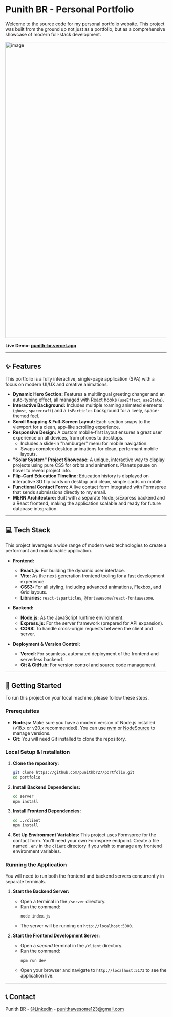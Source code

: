 # Punith BR - Personal Portfolio 

Welcome to the source code for my personal portfolio website. This project was built from the ground up not just as a portfolio, but as a comprehensive showcase of modern full-stack development.


<img width="1920" height="925" alt="image" src="https://github.com/user-attachments/assets/9bf7b102-62a3-414f-b08b-f68c048f9eeb" />


**Live Demo:** [**punith-br.vercel.app**](https://punith-me.vercel.app/)

---

## ✨ Features

This portfolio is a fully interactive, single-page application (SPA) with a focus on modern UI/UX and creative animations.

- **Dynamic Hero Section:** Features a multilingual greeting changer and an auto-typing effect, all managed with React hooks (`useEffect`, `useState`).
- **Interactive Background:** Includes multiple roaming animated elements (`ghost`, `spacecraft`) and a `tsParticles` background for a lively, space-themed feel.
- **Scroll Snapping & Full-Screen Layout:** Each section snaps to the viewport for a clean, app-like scrolling experience.
- **Responsive Design:** A custom mobile-first layout ensures a great user experience on all devices, from phones to desktops.
    - Includes a slide-in "hamburger" menu for mobile navigation.
    - Swaps complex desktop animations for clean, performant mobile layouts.
- **"Solar System" Project Showcase:** A unique, interactive way to display projects using pure CSS for orbits and animations. Planets pause on hover to reveal project info.
- **Flip-Card Education Timeline:** Education history is displayed on interactive 3D flip cards on desktop and clean, simple cards on mobile.
- **Functional Contact Form:** A live contact form integrated with Formspree that sends submissions directly to my email.
- **MERN Architecture:** Built with a separate Node.js/Express backend and a React frontend, making the application scalable and ready for future database integration.

---

## 💻 Tech Stack

This project leverages a wide range of modern web technologies to create a performant and maintainable application.

-   **Frontend:**
    -   **React.js:** For building the dynamic user interface.
    -   **Vite:** As the next-generation frontend tooling for a fast development experience.
    -   **CSS3:** For all styling, including advanced animations, Flexbox, and Grid layouts.
    -   **Libraries:** `react-tsparticles`, `@fortawesome/react-fontawesome`.

-   **Backend:**
    -   **Node.js:** As the JavaScript runtime environment.
    -   **Express.js:** For the server framework (prepared for API expansion).
    -   **CORS:** To handle cross-origin requests between the client and server.

-   **Deployment & Version Control:**
    -   **Vercel:** For seamless, automated deployment of the frontend and serverless backend.
    -   **Git & GitHub:** For version control and source code management.

---

## 🚀 Getting Started

To run this project on your local machine, please follow these steps.

### Prerequisites

-   **Node.js:** Make sure you have a modern version of Node.js installed (v18.x or v20.x recommended). You can use [nvm](https://github.com/nvm-sh/nvm) or [NodeSource](https://github.com/nodesource/distributions) to manage versions.
-   **Git:** You will need Git installed to clone the repository.

### Local Setup & Installation

1.  **Clone the repository:**
    ```bash
    git clone https://github.com/punithbr27/portfolio.git
    cd portfolio
    ```

2.  **Install Backend Dependencies:**
    ```bash
    cd server
    npm install
    ```

3.  **Install Frontend Dependencies:**
    ```bash
    cd ../client
    npm install
    ```

4.  **Set Up Environment Variables:**
    This project uses Formspree for the contact form. You'll need your own Formspree endpoint. Create a file named `.env` in the `client` directory if you wish to manage any frontend environment variables.

### Running the Application

You will need to run both the frontend and backend servers concurrently in separate terminals.

1.  **Start the Backend Server:**
    -   Open a terminal in the `/server` directory.
    -   Run the command:
        ```bash
        node index.js
        ```
    -   The server will be running on `http://localhost:5000`.

2.  **Start the Frontend Development Server:**
    -   Open a *second* terminal in the `/client` directory.
    -   Run the command:
        ```bash
        npm run dev
        ```
    -   Open your browser and navigate to `http://localhost:5173` to see the application live.

---

## 📞 Contact

Punith BR - [@LinkedIn](https://www.linkedin.com/in/punith-br/) - punithawesome123@gmail.com
